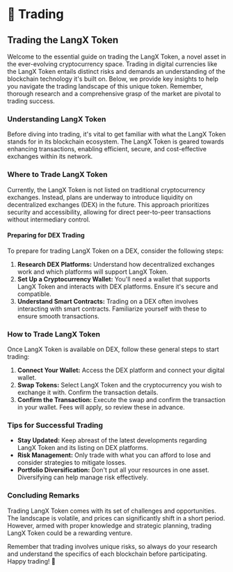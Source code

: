# 🔄 Trading

## Trading the LangX Token

Welcome to the essential guide on trading the LangX Token, a novel asset in the ever-evolving cryptocurrency space. Trading in digital currencies like the LangX Token entails distinct risks and demands an understanding of the blockchain technology it's built on. Below, we provide key insights to help you navigate the trading landscape of this unique token. Remember, thorough research and a comprehensive grasp of the market are pivotal to trading success.

### Understanding LangX Token

Before diving into trading, it's vital to get familiar with what the LangX Token stands for in its blockchain ecosystem. The LangX Token is geared towards enhancing transactions, enabling efficient, secure, and cost-effective exchanges within its network.

### Where to Trade LangX Token

Currently, the LangX Token is not listed on traditional cryptocurrency exchanges. Instead, plans are underway to introduce liquidity on decentralized exchanges (DEX) in the future. This approach prioritizes security and accessibility, allowing for direct peer-to-peer transactions without intermediary control.

#### Preparing for DEX Trading

To prepare for trading LangX Token on a DEX, consider the following steps:

1. **Research DEX Platforms:** Understand how decentralized exchanges work and which platforms will support LangX Token.
2. **Set Up a Cryptocurrency Wallet:** You'll need a wallet that supports LangX Token and interacts with DEX platforms. Ensure it's secure and compatible.
3. **Understand Smart Contracts:** Trading on a DEX often involves interacting with smart contracts. Familiarize yourself with these to ensure smooth transactions.

### How to Trade LangX Token

Once LangX Token is available on DEX, follow these general steps to start trading:

1. **Connect Your Wallet:** Access the DEX platform and connect your digital wallet.
2. **Swap Tokens:** Select LangX Token and the cryptocurrency you wish to exchange it with. Confirm the transaction details.
3. **Confirm the Transaction:** Execute the swap and confirm the transaction in your wallet. Fees will apply, so review these in advance.

### Tips for Successful Trading

* **Stay Updated:** Keep abreast of the latest developments regarding LangX Token and its listing on DEX platforms.
* **Risk Management:** Only trade with what you can afford to lose and consider strategies to mitigate losses.
* **Portfolio Diversification:** Don't put all your resources in one asset. Diversifying can help manage risk effectively.

### Concluding Remarks

Trading LangX Token comes with its set of challenges and opportunities. The landscape is volatile, and prices can significantly shift in a short period. However, armed with proper knowledge and strategic planning, trading LangX Token could be a rewarding venture.

Remember that trading involves unique risks, so always do your research and understand the specifics of each blockchain before participating. Happy trading! 🚀
